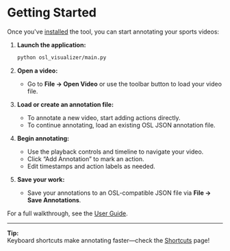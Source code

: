 # Getting Started

Once you've [installed](installation.md) the tool, you can start annotating your sports videos:

1. **Launch the application:**
    ```bash
    python osl_visualizer/main.py
    ```

2. **Open a video:**
   - Go to **File → Open Video** or use the toolbar button to load your video file.

3. **Load or create an annotation file:**
   - To annotate a new video, start adding actions directly.
   - To continue annotating, load an existing OSL JSON annotation file.

4. **Begin annotating:**
   - Use the playback controls and timeline to navigate your video.
   - Click “Add Annotation” to mark an action.
   - Edit timestamps and action labels as needed.

5. **Save your work:**
   - Save your annotations to an OSL-compatible JSON file via **File → Save Annotations**.

For a full walkthrough, see the [User Guide](gui_overview.md).

---

**Tip:**  
Keyboard shortcuts make annotating faster—check the [Shortcuts](shortcuts.md) page!
